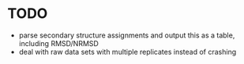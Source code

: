 # TODO #

- parse secondary structure assignments and output this as a table, including
    RMSD/NRMSD
- deal with raw data sets with multiple replicates instead of crashing
